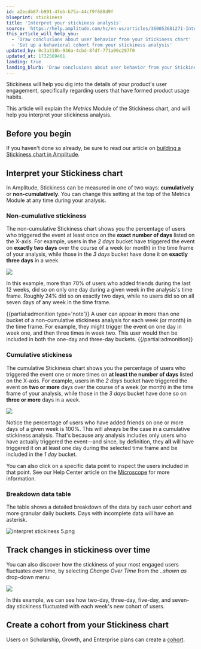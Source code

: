 ```yaml
---
id: a2ecdb87-b991-4feb-b75a-44cf9f688d9f
blueprint: stickiness
title: 'Interpret your stickiness analysis'
source: 'https://help.amplitude.com/hc/en-us/articles/360053681271-Interpret-your-stickiness-analysis'
this_article_will_help_you:
  - 'Draw conclusions about user behavior from your Stickiness chart'
  - 'Set up a behavioral cohort from your stickiness analysis'
updated_by: 0c3a318b-936a-4cbd-8fdf-771a90c297f0
updated_at: 1732569401
landing: true
landing_blurb: 'Draw conclusions about user behavior from your Stickiness chart'
---
```

Stickiness will help you dig into the details of your product's user engagement, specifically regarding users that have formed product usage habits.

This article will explain the *Metrics* Module of the Stickiness chart, and will help you interpret your stickiness analysis.

## Before you begin

If you haven't done so already, be sure to read our article on [building a Stickiness chart in Amplitude](/docs/analytics/charts/stickiness/stickiness-identify-features).

## Interpret your Stickiness chart

In Amplitude, Stickiness can be measured in one of two ways: **cumulatively** or **non-cumulatively**. You can change this setting at the top of the Metrics Module at any time during your analysis.

### Non-cumulative stickiness

The non-cumulative Stickiness chart shows you the percentage of users who triggered the event at least once on the **exact number of days** listed on the X-axis. For example, users in the *2 days* bucket have triggered the event on **exactly two days** over the course of a week (or month) in the time frame of your analysis, while those in the *3 days* bucket have done it on **exactly three days** in a week.

![](statamic://asset::help_center_conversions::stickiness/stickiness-non-cumulative.png)

In this example, more than 70% of users who added friends during the last 12 weeks, did so on only one day during a given week in the analysis's time frame. Roughly 24% did so on exactly two days, while no users did so on all seven days of any week in the time frame.

{{partial:admonition type='note'}}
 A user can appear in more than one bucket of a non-cumulative stickiness analysis for each week (or month) in the time frame. For example, they might trigger the event on one day in week one, and then three times in week two. This user would then be included in both the one-day and three-day buckets.
{{/partial:admonition}}

### Cumulative stickiness

The cumulative Stickiness chart shows you the percentage of users who triggered the event one or more times on **at least the number of days** listed on the X-axis. For example, users in the *2 days* bucket have triggered the event on **two or more** days over the course of a week (or month) in the time frame of your analysis, while those in the *3 days* bucket have done so on **three or more** days in a week.

![](statamic://asset::help_center_conversions::stickiness/stickiness-cumulative.png)

Notice the percentage of users who have added friends on one or more days of a given week is 100%. This will always be the case in a cumulative stickiness analysis. That's because any analysis includes only users who have actually triggered the event—and since, by definition, they **all** will have triggered it on at least one day during the selected time frame and be included in the *1 day* bucket.

You can also click on a specific data point to inspect the users included in that point. See our Help Center article on the [Microscope](/docs/analytics/microscope) for more information.

### Breakdown data table

The table shows a detailed breakdown of the data by each user cohort and more granular daily buckets. Days with incomplete data will have an asterisk.

![interpret stickiness 5.png](/docs/output/img/stickiness/interpret-stickiness-5-png.png)

## Track changes in stickiness over time

You can also discover how the stickiness of your most engaged users fluctuates over time, by selecting *Change Over Time* from the *..shown as* drop-down menu:

![](statamic://asset::help_center_conversions::stickiness/stickiness-change-over-time.png)

In this example, we can see how two-day, three-day, five-day, and seven-day stickiness fluctuated with each week's new cohort of users. 

## Create a cohort from your Stickiness chart

Users on Scholarship, Growth, and Enterprise plans can create a [cohort](/docs/analytics/microscope).